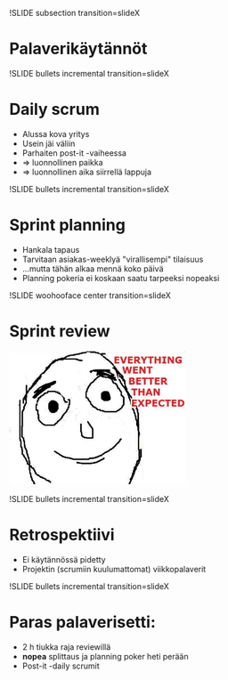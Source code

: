 !SLIDE subsection transition=slideX
# Palaverikäytännöt #

!SLIDE bullets incremental transition=slideX
# Daily scrum #

* Alussa kova yritys
* Usein jäi väliin
* Parhaiten post-it -vaiheessa
* => luonnollinen paikka
* => luonnollinen aika siirrellä lappuja

!SLIDE bullets incremental transition=slideX
# Sprint planning #

* Hankala tapaus
* Tarvitaan asiakas-weeklyä "virallisempi" tilaisuus
* ...mutta tähän alkaa mennä koko päivä
* Planning pokeria ei koskaan saatu tarpeeksi nopeaksi

!SLIDE woohooface center transition=slideX
# Sprint review #

<script>
$(".woohooface").bind("showoff:show", function(event) {
	var face = $(event.target).find("img");
	face.hide().delay(3000).fadeIn();
});
</script>

<img src="ewbte.png"/>

!SLIDE bullets incremental transition=slideX
# Retrospektiivi #

* Ei käytännössä pidetty
* Projektin (scrumiin kuulumattomat) viikkopalaverit

!SLIDE bullets incremental transition=slideX
# Paras palaverisetti: #

* 2 h tiukka raja reviewillä
* **nopea** splittaus ja planning poker heti perään
* Post-it -daily scrumit
